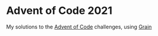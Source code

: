 Advent of Code 2021
===================

My solutions to the [Advent of Code](https://adventofcode.com/2021) challenges, using [Grain](https://grain-lang.org/)